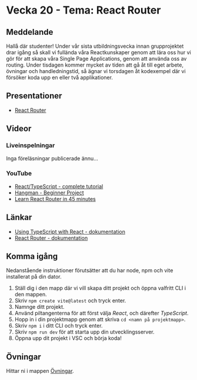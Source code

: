 # Vecka 20 - Tema: React Router

## Meddelande
Hallå där studenter! Under vår sista utbildningsvecka innan grupprojektet drar igång så skall vi fullända våra Reactkunskaper genom att lära oss hur vi gör för att skapa våra Single Page Applications, genom att använda oss av routing. Under tisdagen kommer mycket av tiden att gå åt till eget arbete, övningar och handledningstid, så ägnar vi torsdagen åt kodexempel där vi försöker koda upp en eller två applikationer.

## Presentationer
- [React Router](https://docs.google.com/presentation/d/1l1VkwuKkNLTxl8xVqZ2l__jDqzvA72mL/edit?usp=sharing&ouid=117251319654116712560&rtpof=true&sd=true)

## Videor

### Liveinspelningar
Inga föreläsningar publicerade ännu...

### YouTube
- [React/TypeScript - complete tutorial](https://www.youtube.com/watch?v=TPACABQTHvM)
- [Hangman - Beginner Project](https://www.youtube.com/watch?v=-ONUyenGnWw)
- [Learn React Router in 45 minutes](https://www.youtube.com/watch?v=Ul3y1LXxzdU&t=811s)

## Länkar 
- [Using TypeScript with React - dokumentation](https://react.dev/learn/typescript)
- [React Router - dokumentation](https://reactrouter.com/en/main)

## Komma igång
Nedanstående instruktioner förutsätter att du har node, npm och vite installerat på din dator.
1. Ställ dig i den mapp där vi vill skapa ditt projekt och öppna valfritt CLI i den mappen.
2. Skriv ```npm create vite@latest``` och tryck enter.
3. Namnge ditt projekt.
4. Använd piltangenterna för att först välja *React*, och därefter *TypeScript*.
5. Hopp in i din projektmapp genom att skriva ```cd <namn på projektmapp>```.
6. Skriv ```npm i``` i ditt CLI och tryck enter.
7. Skriv ```npm run dev``` för att starta upp din utvecklingsserver.
8. Öppna upp dit projekt i VSC och börja koda!
 
## Övningar
Hittar ni i mappen [Övningar](./Övningar/).